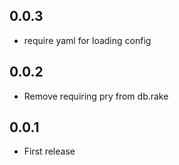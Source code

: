 ## 0.0.3
* require yaml for loading config

## 0.0.2
* Remove requiring pry from db.rake

## 0.0.1
* First release
